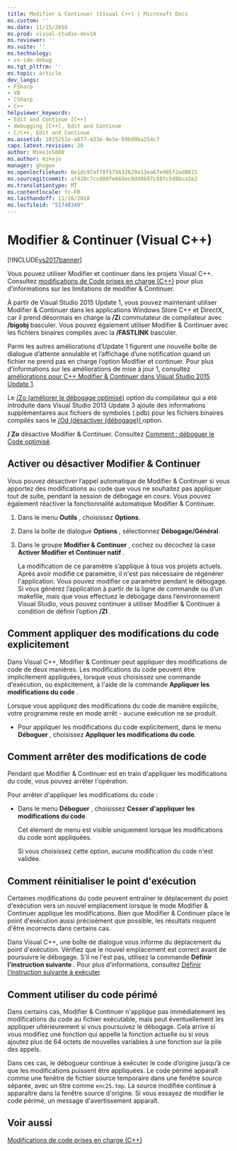 ```yaml
---
title: Modifier & Continuer (Visual C++) | Microsoft Docs
ms.custom: ''
ms.date: 11/15/2016
ms.prod: visual-studio-dev14
ms.reviewer: ''
ms.suite: ''
ms.technology:
- vs-ide-debug
ms.tgt_pltfrm: ''
ms.topic: article
dev_langs:
- FSharp
- VB
- CSharp
- C++
helpviewer_keywords:
- Edit and Continue [C++]
- debugging [C++], Edit and Continue
- C/C++, Edit and Continue
ms.assetid: 1815251e-a877-433e-9e5e-69bd9ba254c7
caps.latest.revision: 28
author: MikeJo5000
ms.author: mikejo
manager: ghogen
ms.openlocfilehash: 6e1dc97af70f575632629a13ea67e905f2ad0815
ms.sourcegitcommit: af428c7ccd007e668ec0dd8697c88fc5d8bca1e2
ms.translationtype: MT
ms.contentlocale: fr-FR
ms.lasthandoff: 11/16/2018
ms.locfileid: "51748349"
---
```

# <a name="edit-and-continue-visual-c"></a>Modifier & Continuer (Visual C++)
[!INCLUDE[vs2017banner](../includes/vs2017banner.md)]

Vous pouvez utiliser Modifier et continuer dans les projets Visual C++. Consultez [modifications de Code prises en charge (C++)](../debugger/supported-code-changes-cpp.md) pour plus d’informations sur les limitations de modifier & Continuer.  
  
 À partir de Visual Studio 2015 Update 1, vous pouvez maintenant utiliser Modifier & Continuer dans les applications Windows Store C++ et DirectX, car il prend désormais en charge la **/Zi** commutateur de compilateur avec **/bigobj** basculer. Vous pouvez également utiliser Modifier & Continuer avec les fichiers binaires compilés avec la **/FASTLINK** basculer.  
  
 Parmi les autres améliorations d’Update 1 figurent une nouvelle boîte de dialogue d’attente annulable et l’affichage d’une notification quand un fichier ne prend pas en charge l’option Modifier et continuer. Pour plus d’informations sur les améliorations de mise à jour 1, consultez [améliorations pour C++ Modifier & Continuer dans Visual Studio 2015 Update 1](http://blogs.msdn.com/b/vcblog/archive/2015/11/30/improvements-for-c-edit-and-continue-in-visual-studio-2015-update-1.aspx).  
  
 Le [/Zo (améliorer le débogage optimisé)](http://msdn.microsoft.com/library/eea8d89a-7fe0-4fe1-86b2-7689bbebbd7f) option du compilateur qui a été introduite dans Visual Studio 2013 Update 3 ajoute des informations supplémentaires aux fichiers de symboles (.pdb) pour les fichiers binaires compilés sans le [/Od (désactiver (débogage)) ](http://msdn.microsoft.com/library/aafb762y.aspx) option.  
  
 **/ Zo** désactive Modifier & Continuer. Consultez [Comment : déboguer le Code optimisé](../debugger/how-to-debug-optimized-code.md).  
  
##  <a name="BKMK_Enable_or_disable_automatic_invocation_of_Edit_and_Continue"></a> Activer ou désactiver Modifier & Continuer  
 Vous pouvez désactiver l’appel automatique de Modifier & Continuer si vous apportez des modifications au code que vous ne souhaitez pas appliquer tout de suite, pendant la session de débogage en cours. Vous pouvez également réactiver la fonctionnalité automatique Modifier & Continuer.  
  
1. Dans le menu **Outils** , choisissez **Options**.  
  
2. Dans la boîte de dialogue **Options** , sélectionnez **Débogage/Général**.  
  
3. Dans le groupe **Modifier &amp; Continuer** , cochez ou décochez la case **Activer Modifier et Continuer natif** .  
  
   La modification de ce paramètre s’applique à tous vos projets actuels. Après avoir modifié ce paramètre, il n'est pas nécessaire de régénérer l'application. Vous pouvez modifier ce paramètre pendant le débogage. Si vous générez l’application à partir de la ligne de commande ou d’un makefile, mais que vous effectuez le débogage dans l’environnement Visual Studio, vous pouvez continuer à utiliser Modifier & Continuer à condition de définir l’option **/ZI** .  
  
##  <a name="BKMK_How_to_apply_code_changes_explicitly"></a> Comment appliquer des modifications du code explicitement  
 Dans Visual C++, Modifier & Continuer peut appliquer des modifications de code de deux manières. Les modifications du code peuvent être implicitement appliquées, lorsque vous choisissez une commande d'exécution, ou explicitement, à l'aide de la commande **Appliquer les modifications du code** .  
  
 Lorsque vous appliquez des modifications du code de manière explicite, votre programme reste en mode arrêt - aucune exécution ne se produit.  
  
-   Pour appliquer les modifications du code explicitement, dans le menu **Déboguer** , choisissez **Appliquer les modifications du code**.  
  
##  <a name="BKMK_How_to_stop_code_changes"></a> Comment arrêter des modifications de code  
 Pendant que Modifier & Continuer est en train d'appliquer les modifications du code, vous pouvez arrêter l'opération.  
  
 Pour arrêter d'appliquer les modifications du code :  
  
- Dans le menu **Déboguer** , choisissez **Cesser d'appliquer les modifications du code**.  
  
  Cet élément de menu est visible uniquement lorsque les modifications du code sont appliquées.  
  
  Si vous choisissez cette option, aucune modification du code n'est validée.  
  
##  <a name="BKMK_How_to_reset_the_point_of_execution"></a> Comment réinitialiser le point d'exécution  
 Certaines modifications du code peuvent entraîner le déplacement du point d'exécution vers un nouvel emplacement lorsque le mode Modifier & Continuer applique les modifications. Bien que Modifier & Continuer place le point d'exécution aussi précisément que possible, les résultats risquent d'être incorrects dans certains cas.  
  
 Dans Visual C++, une boîte de dialogue vous informe du déplacement du point d'exécution. Vérifiez que le nouvel emplacement est correct avant de poursuivre le débogage. S'il ne l'est pas, utilisez la commande **Définir l'instruction suivante** . Pour plus d’informations, consultez [Définir l’instruction suivante à exécuter](http://msdn.microsoft.com/library/y740d9d3.aspx#BKMK_Set_the_next_statement_to_execute).  
  
##  <a name="BKMK_How_to_work_with_stale_code"></a> Comment utiliser du code périmé  
 Dans certains cas, Modifier & Continuer n'applique pas immédiatement les modifications du code au fichier exécutable, mais peut éventuellement les appliquer ultérieurement si vous poursuivez le débogage. Cela arrive si vous modifiez une fonction qui appelle la fonction actuelle ou si vous ajoutez plus de 64 octets de nouvelles variables à une fonction sur la pile des appels.  
  
 Dans ces cas, le débogueur continue à exécuter le code d’origine jusqu’à ce que les modifications puissent être appliquées. Le code périmé apparaît comme une fenêtre de fichier source temporaire dans une fenêtre source séparée, avec un titre comme `enc25.tmp`. La source modifiée continue à apparaître dans la fenêtre source d'origine. Si vous essayez de modifier le code périmé, un message d'avertissement apparaît.  
  
## <a name="see-also"></a>Voir aussi  
 [Modifications de code prises en charge (C++)](../debugger/supported-code-changes-cpp.md)



